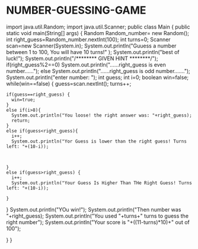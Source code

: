 # NUMBER-GUESSING-GAME
import java.util.Random;
import java.util.Scanner;
public class Main 
{
  public static void main(String[] args) {
    Random Random_number= new Random();
    int right_guess=Random_number.nextInt(100);
    int turns=0;
    Scanner scan=new Scanner(System.in);
    System.out.println("Guuess a number between 1 to 100, You will have 10 turns!" );
    System.out.println("best of luck!");
    System.out.println("/******** GIVEN HINT ********/");
    if(right_guess%2==0)
        System.out.println("......right_guess is even number......");
    else
        System.out.println("......right_guess is odd number.......");
    System.out.println("enter number: ");
    int guess;
    int i=0;
    boolean win=false;
    while(win==false) 
    {
      guess=scan.nextInt();
      turns++;
    
    if(guess==right_guess) {
      win=true;
    }
    else if(i>8){
      System.out.println("You loose! the right answer was: "+right_guess);
      return;
    }
    else if(guess<right_guess){
      i++;
      System.out.println("Yor Guess is lower than the right guess! Turns left: "+(10-i));
      
      
      
    }
    else if(guess>right_guess) {
      i++;
      System.out.println("Your Guess Is Higher Than THe Right Guess! Turns left: "+(10-i));
      
    }
    
    
  }
    System.out.println("YOu win!");
    System.out.println("Then number was "+right_guess);
    System.out.println("You used "+turns+" turns to guess the right number");
    System.out.println("Your score is "+((11-turns)*10)+" out of 100");
    
}
}

